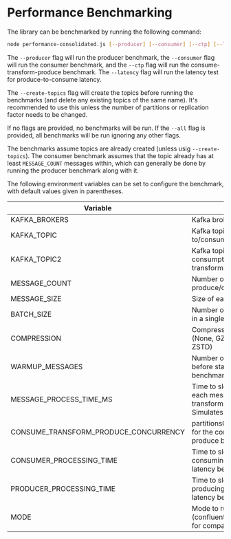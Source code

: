 # Performance Benchmarking

The library can be benchmarked by running the following command:

```bash
node performance-consolidated.js [--producer] [--consumer] [--ctp] [--latency] [--all]
```

The `--producer` flag will run the producer benchmark, the `--consumer` flag
will run the consumer benchmark, and the `--ctp` flag will run the
consume-transform-produce benchmark. The `--latency` flag will run the latency
test for produce-to-consume latency.

The `--create-topics` flag will create the topics before running the benchmarks
(and delete any existing topics of the same name). It's recommended to use this
unless the number of partitions or replication factor needs to be changed.

If no flags are provided, no benchmarks will be run. If the `--all` flag is
provided, all benchmarks will be run ignoring any other flags.

The benchmarks assume topics are already created (unless usig `--create-topics`).
The consumer benchmark assumes that the topic already has at least `MESSAGE_COUNT` messages within,
which can generally be done by running the producer benchmark along with it.

The following environment variables can be set to configure the benchmark, with
default values given in parentheses.

| Variable | Description | Default |
|----------|-------------|---------|
| KAFKA_BROKERS | Kafka brokers to connect to | localhost:9092 |
| KAFKA_TOPIC | Kafka topic to produce to/consume from | test-topic |
| KAFKA_TOPIC2 | Kafka topic to produce to after consumption in consume-transform-produce | test-topic2 |
| MESSAGE_COUNT | Number of messages to produce/consume | 1000000 |
| MESSAGE_SIZE | Size of each message in bytes | 256 |
| BATCH_SIZE | Number of messages to produce in a single batch | 100 |
| COMPRESSION | Compression codec to use (None, GZIP, Snappy, LZ4, ZSTD) | None |
| WARMUP_MESSAGES | Number of messages to produce before starting the produce benchmark | BATCH_SIZE * 10 |
| MESSAGE_PROCESS_TIME_MS | Time to sleep after consuming each message in the consume-transform-produce benchmark. Simulates "transform". May be 0. | 5 |
| CONSUME_TRANSFORM_PRODUCE_CONCURRENCY | partitionsConsumedConcurrently for the consume-transform-produce benchmark | 1 |
| CONSUMER_PROCESSING_TIME | Time to sleep (ms) after consuming each message in the latency benchmark. | 100 |
| PRODUCER_PROCESSING_TIME | Time to sleep (ms) after producing each message in the latency benchmark. | 100 |
| MODE | Mode to run the benchmarks in (confluent, kafkajs). Can be used for comparison with KafkaJS | confluent |
